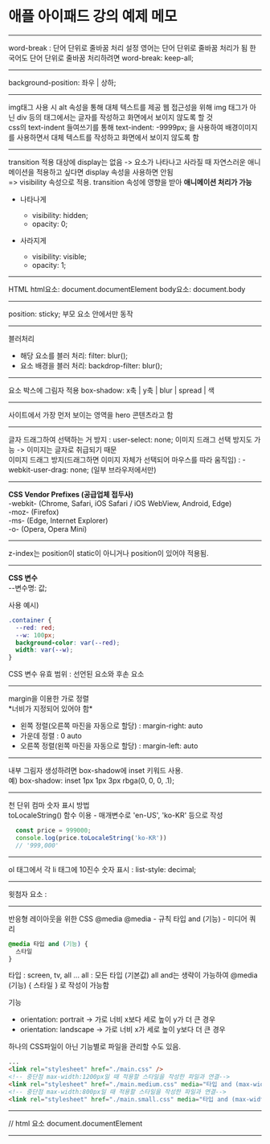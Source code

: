 # 애플 아이패드 강의 예제 메모
<hr>
word-break : 단어 단위로 줄바꿈 처리 설정
영어는 단어 단위로 줄바꿈 처리가 됨
한국어도 단어 단위로 줄바꿈 처리하려면 word-break: keep-all;

<hr>

background-position: 좌우 | 상하;

<hr>

img태그 사용 시 alt 속성을 통해 대체 텍스트를 제공
웹 접근성을 위해 img 태그가 아닌 div 등의 태그에서는 글자를 작성하고 화면에서 보이지 않도록 할 것  
css의 text-indent 들여쓰기를 통해 text-indent: -9999px; 을 사용하여 배경이미지를 사용하면서 대체 텍스트를 작성하고 화면에서 보이지 않도록 함

<hr>

transition 적용 대상에 display는 없음 -> 요소가 나타나고 사라질 때 자연스러운 애니메이션을 적용하고 싶다면 display 속성을 사용하면 안됨  
=> visibility 속성으로 적용. transition 속성에 영향을 받아 **애니메이션 처리가 가능**
- 나타나게
  - visibility: hidden;
  - opacity: 0;

- 사라지게
  - visibility: visible;
  - opacity: 1;

<hr>

HTML 
html요소: document.documentElement
body요소: document.body

<hr>

position: sticky;
부모 요소 안에서만 동작

<hr>

블러처리
- 해당 요소를 블러 처리: filter: blur();
- 요소 배경을 블러 처리: backdrop-filter: blur();

<hr>

요소 박스에 그림자 적용
box-shadow: x축 | y축 | blur | spread | 색

<hr>

사이트에서 가장 먼저 보이는 영역을 hero 콘텐츠라고 함  

<hr>

글자 드래그하여 선택하는 거 방지 : user-select: none;
이미지 드래그 선택 방지도 가능 -> 이미지는 글자로 취급되기 때문  
이미지 드래그 방지(드래그하면 이미지 자체가 선택되어 마우스를 따라 움직임) : -webkit-user-drag: none; (일부 브라우저에서만)

<hr>

**CSS Vendor Prefixes (공급업체 접두사)**  
-webkit- (Chrome, Safari, iOS Safari / iOS WebView, Android, Edge)   
-moz- (Firefox)  
-ms- (Edge, Internet Explorer)  
-o- (Opera, Opera Mini)  

<hr>

z-index는 position이 static이 아니거나 position이 있어야 적용됨. 

<hr>

**CSS 변수**  
--변수명: 값;

사용 예시)
```css
.container {
  --red: red;
  --w: 100px;
  background-color: var(--red);
  width: var(--w);
}
```
CSS 변수 유효 범위 : 선언된 요소와 후손 요소

<hr>

margin을 이용한 가로 정렬  
\*너비가 지정되어 있어야 함\*
- 왼쪽 정렬(오른쪽 마진을 자동으로 할당) : margin-right: auto
- 가운데 정렬 : 0 auto
- 오른쪽 정렬(왼쪽 마진을 자동으로 할당) : margin-left: auto

<hr>

내부 그림자 생성하려면 box-shadow에 inset 키워드 사용.  
예) box-shadow: inset 1px 1px 3px rbga(0, 0, 0, .1);

<hr>

천 단위 컴마 숫자 표시 방법  
toLocaleString() 함수 이용 - 매개변수로 'en-US', 'ko-KR' 등으로 작성
```javascript
  const price = 999000;
  console.log(price.toLocaleString('ko-KR')) 
  // '999,000'
```

<hr>

ol 태그에서 각 li 태그에 10진수 숫자 표시 : list-style: decimal;

<hr>

윗첨자 요소 : <sup>

<hr>

반응형 레이아웃을 위한 CSS @media 
@media - 규칙
타입 and (기능) - 미디어 쿼리
```css
@media 타입 and (기능) {
  스타일
}
```
타입 : screen, tv, all ...
all : 모든 타입 (기본값)
all and는 생략이 가능하여 @media (기능) { 스타일 } 로 작성이 가능함  

기능
- orientation: portrait -> 가로 너비 x보다 세로 높이 y가 더 큰 경우
- orientation: landscape -> 가로 너비 x가 세로 높이 y보다 더 큰 경우

하나의 CSS파일이 아닌 기능별로 파일을 관리할 수도 있음.
```html
...
<link rel="stylesheet" href="./main.css" />
<!-- 중단점 max-width:1200px일 때 적용할 스타일을 작성한 파일과 연결-->
<link rel="stylesheet" href="./main.medium.css" media="타입 and (max-width:1200px)" />
<!-- 중단점 max-width:800px일 때 적용할 스타일을 작성한 파일과 연결-->
<link rel="stylesheet" href="./main.small.css" media="타입 and (max-width:800px)" />
```

<hr>

// html 요소
document.documentElement

<hr>

